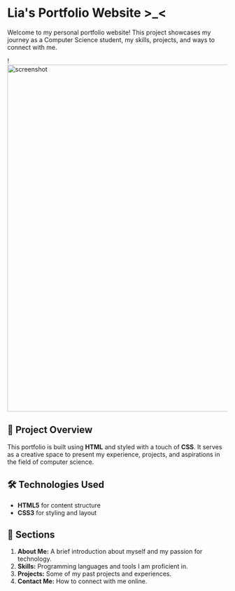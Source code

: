 # Lia's Portfolio Website >_<

Welcome to my personal portfolio website! This project showcases my journey as a Computer Science student, my skills, projects, and ways to connect with me.

!<img width="791" alt="screenshot" src="https://github.com/user-attachments/assets/0d6afaa0-fc0c-47eb-ac58-1f1142ddf30c" />

## 📁 Project Overview

This portfolio is built using **HTML** and styled with a touch of **CSS**. It serves as a creative space to present my experience, projects, and aspirations in the field of computer science.

## 🛠️ Technologies Used
- **HTML5** for content structure
- **CSS3** for styling and layout

## 🔎 Sections
1. **About Me:** A brief introduction about myself and my passion for technology.
2. **Skills:** Programming languages and tools I am proficient in.
3. **Projects:** Some of my past projects and experiences.
4. **Contact Me:** How to connect with me online.
